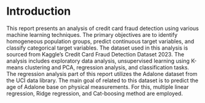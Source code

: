 # Introduction
This report presents an analysis of credit card fraud detection using various machine learning techniques. The primary objectives are to identify homogeneous population groups, predict continuous target variables, and classify categorical target variables. The dataset used in this analysis is sourced from Kaggle’s Credit Card Fraud Detection Dataset 2023. The analysis includes exploratory data analysis, unsupervised learning using K-means clustering and PCA, regression analysis, and classification tasks.
The regression analysis part of this report utilizes the Adalone dataset from the UCI data library. The main goal of related to this dataset is to predict the age of Adalone base on physical measurements. For this, multiple linear regression, Ridge regression, and Cat-boosing method are employed.


   
